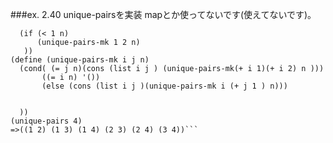 ###ex. 2.40
unique-pairsを実装
mapとか使ってないです(使えてないです)。

```(define (unique-pairs n)
  (if (< 1 n)
      (unique-pairs-mk 1 2 n)
   ))
(define (unique-pairs-mk i j n)
  (cond( (= j n)(cons (list i j ) (unique-pairs-mk(+ i 1)(+ i 2) n )))
       ((= i n) '())
       (else (cons (list i j )(unique-pairs-mk i (+ j 1 ) n)))


  ))
(unique-pairs 4)
=>((1 2) (1 3) (1 4) (2 3) (2 4) (3 4))```

